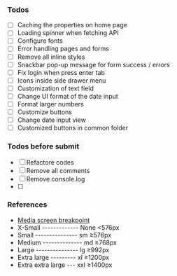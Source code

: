 ### Todos

- [ ] Caching the properties on home page
- [ ] Loading spinner when fetching API
- [ ] Configure fonts
- [ ] Error handling pages and forms
- [ ] Remove all inline styles
- [ ] Snackbar pop-up message for form success / errors
- [ ] Fix login when press enter tab
- [ ] Icons inside side drawer menu
- [ ] Customization of text field
- [ ] Change UI format of the date input
- [ ] Format larger numbers
- [ ] Customize buttons
- [ ] Change date input view
- [ ] Customized buttons in common folder

### Todos before submit

- [ ] Refactore codes
- [ ] Remove all comments
- [ ] Remove console.log
- [ ]

### References

- [Media screen breakpoint](https://getbootstrap.com/docs/5.0/layout/breakpoints/)
- X-Small ------------- None <576px
- Small --------------- sm ≥576px
- Medium -------------- md ≥768px
- Large --------------- lg ≥992px
- Extra large --------- xl ≥1200px
- Extra extra large --- xxl ≥1400px
